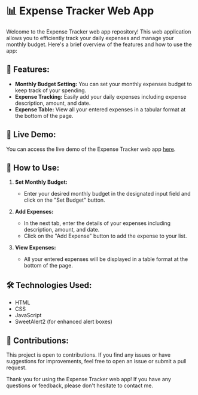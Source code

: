 # 📊 Expense Tracker Web App

Welcome to the Expense Tracker web app repository! This web application allows you to efficiently track your daily expenses and manage your monthly budget. Here's a brief overview of the features and how to use the app:

## 🚀 Features:
- **Monthly Budget Setting:** You can set your monthly expenses budget to keep track of your spending.
- **Expense Tracking:** Easily add your daily expenses including expense description, amount, and date.
- **Expense Table:** View all your entered expenses in a tabular format at the bottom of the page.

## 🔗 Live Demo:
You can access the live demo of the Expense Tracker web app [here](https://malikaaqil.github.io/expense-tracker/).

## 📝 How to Use:
1. **Set Monthly Budget:**
   - Enter your desired monthly budget in the designated input field and click on the "Set Budget" button.

2. **Add Expenses:**
   - In the next tab, enter the details of your expenses including description, amount, and date.
   - Click on the "Add Expense" button to add the expense to your list.

3. **View Expenses:**
   - All your entered expenses will be displayed in a table format at the bottom of the page.

## 🛠️ Technologies Used:
- HTML
- CSS
- JavaScript
- SweetAlert2 (for enhanced alert boxes)

## 🤝 Contributions:
This project is open to contributions. If you find any issues or have suggestions for improvements, feel free to open an issue or submit a pull request.

Thank you for using the Expense Tracker web app! If you have any questions or feedback, please don't hesitate to contact me.
